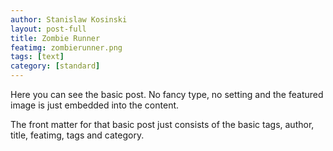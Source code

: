 ```yaml
---
author: Stanislaw Kosinski
layout: post-full
title: Zombie Runner
featimg: zombierunner.png
tags: [text]
category: [standard]
---
```

Here you can see the basic post. No fancy type, no setting and the featured image is just embedded into the content.

The front matter for that basic post just consists of the basic tags, author, title, featimg, tags and category.
